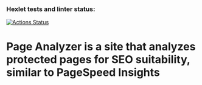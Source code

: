 ### Hexlet tests and linter status:
[![Actions Status](https://github.com/ddertaliss/python-project-83/actions/workflows/hexlet-check.yml/badge.svg)](https://github.com/ddertaliss/python-project-83/actions)
<h1>Page Analyzer is a site that analyzes protected pages for SEO suitability, similar to PageSpeed ​​Insights</h1>
